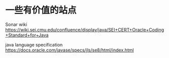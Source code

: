 # 一些有价值的站点

Sonar wiki https://wiki.sei.cmu.edu/confluence/display/java/SEI+CERT+Oracle+Coding+Standard+for+Java

java language specification https://docs.oracle.com/javase/specs/jls/se8/html/index.html